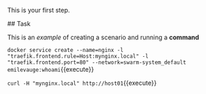 This is your first step.

## Task

This is an _example_ of creating a scenario and running a **command**

`docker service create --name=nginx -l "traefik.frontend.rule=Host:mynginx.local" -l "traefik.frontend.port=80" --network=swarm-system_default emilevauge:whoami`{{execute}}

`curl -H "mynginx.local" http://host01`{{execute}}
